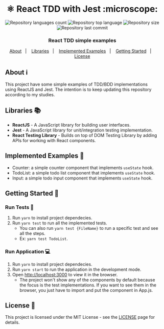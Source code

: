 <h1 align="center">⚛️ React TDD with Jest :microscope:</h1>

<div align="center">
  <p align="center">
    <img alt="Repository languages count" src="https://img.shields.io/github/languages/top/guilhermekuni/react-tdd-jest?color=%23BC4749">
    <img alt="Repository top language" src="https://img.shields.io/github/languages/count/guilhermekuni/react-tdd-jest?color=%23BC4749">
    <img alt="Repository size" src="https://img.shields.io/github/repo-size/guilhermekuni/react-tdd-jest?color=%23BC4749">
    <img alt="Repository last commit" src="https://img.shields.io/github/last-commit/guilhermekuni/react-tdd-jest?color=%23BC4749" />
  </p>
  <h3>React TDD simple examples</h3>
  <p align="center">
    <a href="#about-information_source">About</a>&nbsp;&nbsp;&nbsp;|&nbsp;&nbsp;&nbsp;
    <a href="#libraries-books">Libraries</a>&nbsp;&nbsp;&nbsp;|&nbsp;&nbsp;&nbsp;
    <a href="#implemented-examples-pencil">Implemented Examples</a>&nbsp;&nbsp;&nbsp;|&nbsp;&nbsp;&nbsp;
    <a href="#getting-started-rocket">Getting Started</a>&nbsp;&nbsp;&nbsp;|&nbsp;&nbsp;&nbsp;
    <a href="#license-page_with_curl">License</a>
  </p>
</div>

## About :information_source:

This project have some simple examples of TDD/BDD implementations using ReactJS and Jest. The intention is to keep updating this repository according to my studies.

## Libraries :books:

- **ReactJS** - A JavaScript library for building user interfaces.
- **Jest** - A JavaScript library for unit/integration testing implementation.
- **React Testing Library** - Builds on top of DOM Testing Library by adding APIs for working with React components.

## Implemented Examples :pencil:

- Counter: a simple counter component that implements `useState` hook.
- TodoList: a simple todo list component that implements `useState` hook.
- Input: a simple todo input component that implements `useState` hook.

## Getting Started :rocket:

### Run Tests :microscope:

1. Run `yarn` to install project dependecies.
2. Run `yarn test` to run all the implemented tests.
   - You can also run `yarn test {FileName}` to run a specific test and see all the steps.
   - Ex: `yarn test TodoList`.

### Run Application :computer:

1. Run `yarn` to install project dependecies.
2. Run `yarn start` to run the application in the development mode.
3. Open [http://localhost:3000](http://localhost:3000) to view it in the browser.
   - The project won't show any of the components by default because the focus is the test implementations. If you want to see them in the browser, you just have to import and put the component in App.js.

## License :page_with_curl:

This project is licensed under the MIT License - see the [LICENSE](https://opensource.org/licenses/MIT) page for details.
